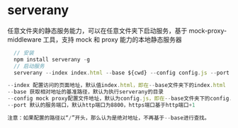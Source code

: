 # serverany

任意文件夹的静态服务能力，可以在任意文件夹下启动服务，基于 mock-proxy-middleware 工具，支持 mock 和 proxy 能力的本地静态服务器

```javascript
  // 安装
  npm install serverany -g
  // 启动服务
  serverany --index index.html --base ${cwd} --config config.js --port 8800

--index 配置访问的页面地址，默认值index.html，即在--base文件夹下的index.html
--base 获取相对地址的基准路径，默认为执行serverany的目录
--config mock proxy配置文件地址，默认为config.js，即在--base文件夹下的config.js，配置请参考[mock-proxy-middleware](https://github.com/zhangshaolong/mock-proxy-middleware "mock-proxy-middleware")
--port 默认的服务端口，默认http端口为8800，https端口基于http端口+1

注意：如果配置的路径以“/”开头，那么认为是绝对地址，不再基于--base进行查找。
```